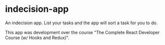 # indecision-app
An indecision app. List your tasks and the app will sort a task for you to do.

This app was development over the course "The Complete React Developer Course (w/ Hooks and Redux)". 
